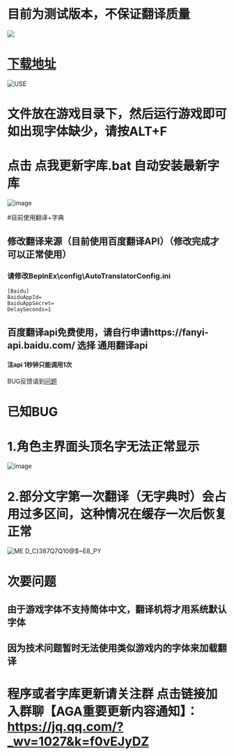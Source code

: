# 目前为测试版本，不保证翻译质量

<img src="https://img.shields.io/badge/-building-green">

# [下载地址](https://aga-text-zh.pages.dev/translater-Chinese-ver0.10.zip)
![USE](https://user-images.githubusercontent.com/65057243/113544219-76b7b880-961a-11eb-8f15-58b779a4e94b.png)
# 文件放在游戏目录下，然后运行游戏即可 如出现字体缺少，请按ALT+F

# 点击  点我更新字库.bat 自动安装最新字库
![image](https://user-images.githubusercontent.com/65057243/113663655-002fbf00-96dd-11eb-83df-90f2fa82bc7e.png)




#目前使用翻译+字典
## 修改翻译来源（目前使用百度翻译API）（修改完成才可以正常使用） 
### 请修改BepInEx\config\AutoTranslatorConfig.ini
``` shell
[Baidu]
BaiduAppId=
BaiduAppSecret=
DelaySeconds=1
```



## 百度翻译api免费使用，请自行申请https://fanyi-api.baidu.com/       选择 通用翻译api 
#### 注api 1秒钟只能调用1次

BUG反馈请到[问题](https://github.com/AGA-Translation/translater/issues)

# 已知BUG
# 1.角色主界面头顶名字无法正常显示

![image](https://user-images.githubusercontent.com/65057243/113663270-505a5180-96dc-11eb-8780-3943cf76edc5.png)


# 2.部分文字第一次翻译（无字典时）会占用过多区间，这种情况在缓存一次后恢复正常

![ME D_C}387Q7Q10@$~E8_PY](https://user-images.githubusercontent.com/65057243/113663282-56e8c900-96dc-11eb-909d-83797bd97604.png)

# 次要问题
## 由于游戏字体不支持简体中文，翻译机将才用系统默认字体
## 因为技术问题暂时无法使用类似游戏内的字体来加载翻译

# 程序或者字库更新请关注群  点击链接加入群聊【AGA重要更新内容通知】：https://jq.qq.com/?_wv=1027&k=f0vEJyDZ

